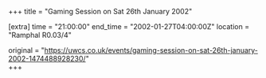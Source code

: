 +++
title = "Gaming Session on Sat 26th January 2002"

[extra]
time = "21:00:00"
end_time = "2002-01-27T04:00:00Z"
location = "Ramphal R0.03/4"

original = "https://uwcs.co.uk/events/gaming-session-on-sat-26th-january-2002-1474488928230/"    
+++




